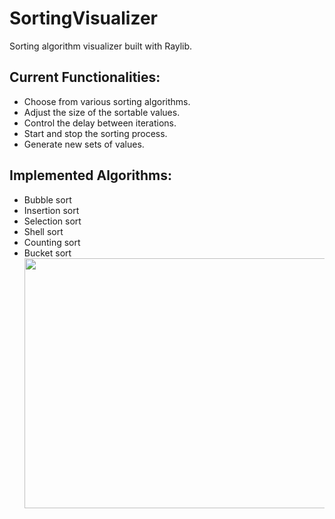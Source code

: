 # SortingVisualizer
Sorting algorithm visualizer built with Raylib.

## Current Functionalities:
- Choose from various sorting algorithms.
- Adjust the size of the sortable values.
- Control the delay between iterations.
- Start and stop the sorting process.
- Generate new sets of values.

## Implemented Algorithms:
- Bubble sort
- Insertion sort
- Selection sort
- Shell sort
- Counting sort
- Bucket sort
<a href="url"><img src="https://github.com/dudigeri0303/SortingVisualizer/assets/107321900/008188e9-83ad-4ebe-8718-59a5e6908cf1" align="left" height="400" width="600" ></a>

